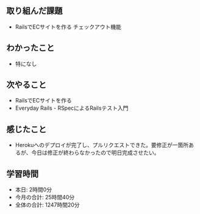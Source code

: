 ## 取り組んだ課題
- RailsでECサイトを作る チェックアウト機能
## わかったこと
- 特になし
## 次やること
- RailsでECサイトを作る
- Everyday Rails - RSpecによるRailsテスト入門
## 感じたこと
- Herokuへのデプロイが完了し、プルリクエストできた。要修正が一箇所あるが、今日は修正が終わらなかったので明日完成させたい。
## 学習時間
- 本日: 2時間0分
- 今月の合計: 25時間40分
- 全体の合計: 1247時間20分
